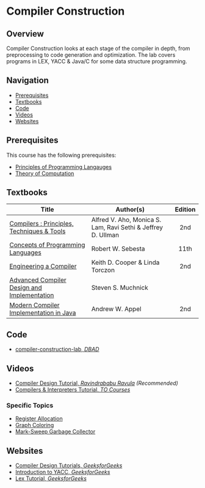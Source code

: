 # Compiler Construction

## Overview

Compiler Construction looks at each stage of the compiler in depth, from preprocessing to code generation and optimization. The lab covers programs in LEX, YACC & Java/C for some data structure programming. 

## Navigation

*   [Prerequisites](#prerequisites)
*   [Textbooks](#textbooks)
*   [Code](#code)
*   [Videos](#videos)
*   [Websites](#websites)

## Prerequisites

This course has the following prerequisites:

*	[Principles of Programming Langauges](../CSF301)
*	[Theory of Computation](../CSF351)


## Textbooks

| Title | Author(s) | Edition |
| -------------|-------------|:-----:|
| [Compilers : Principles, Techniques & Tools](https://drive.google.com/file/d/1DePXPjuwEQFkw31hFTrXOWPvnhiMkphp/view?usp=sharing) | Alfred V. Aho, Monica S. Lam, Ravi Sethi & Jeffrey D. Ullman | 2nd
| [Concepts of Programming Languages](https://drive.google.com/file/d/1OSI9mBUHcsFjiZG9Mi1fTc1fR3lEBFcV/view?usp=sharing) | Robert W. Sebesta | 11th
| [Engineering a Compiler](https://drive.google.com/file/d/1X1q8zhvxqWDItIVBnmApbKbxWSdqNGp1/view?usp=sharing) | Keith D. Cooper & Linda Torczon | 2nd
| [Advanced Compiler Design and Implementation ](https://drive.google.com/file/d/1wA5s62MXLk12X7gN4dFWpkiv5Gc2vP4f/view?usp=sharing)| Steven S. Muchnick |
| [Modern Compiler Implementation in Java](https://drive.google.com/file/d/1KVOs2YkIF8Iu32Fd8drw3zKWhFxTu3Ad/view?usp=sharing)| Andrew W. Appel | 2nd


## Code

*	[compiler-construction-lab, *DBAD*](https://github.com/dontbeadouche/compiler-construction-lab)

## Videos

*	[Compiler Design Tutorial, *Ravindrababu Ravula*](https://www.youtube.com/watch?v=Qkwj65l_96I&list=PLEbnTDJUr_IcPtUXFy2b1sGRPsLFMghhS) *(Recommended)*
*	[Compilers & Interpreters Tutorial, *TO Courses*](https://www.youtube.com/watch?v=BjWgdsRDVwY&list=PLDcmCgguL9rxPoVn2ykUFc8TOpLyDU5gx)

### Specific Topics

*	[Register Allocation](https://www.youtube.com/watch?v=4eHdo8GaICY&t=1s)
*	[Graph Coloring](https://www.youtube.com/watch?v=KCCgFMB3vPw&t=2s)
*	[Mark-Sweep Garbage Collector](https://www.youtube.com/watch?v=lXj6j9hVGLQ&t=21s)

## Websites

*	[Compiler Design Tutorials, *GeeksforGeeks*](https://www.geeksforgeeks.org/compiler-design-tutorials/)
*	[Introduction to YACC, *GeeksforGeeks*](https://www.geeksforgeeks.org/introduction-to-yacc/)
*	[Lex Tutorial, *GeeksforGeeks*](https://www.geeksforgeeks.org/flex-fast-lexical-analyzer-generator/)
